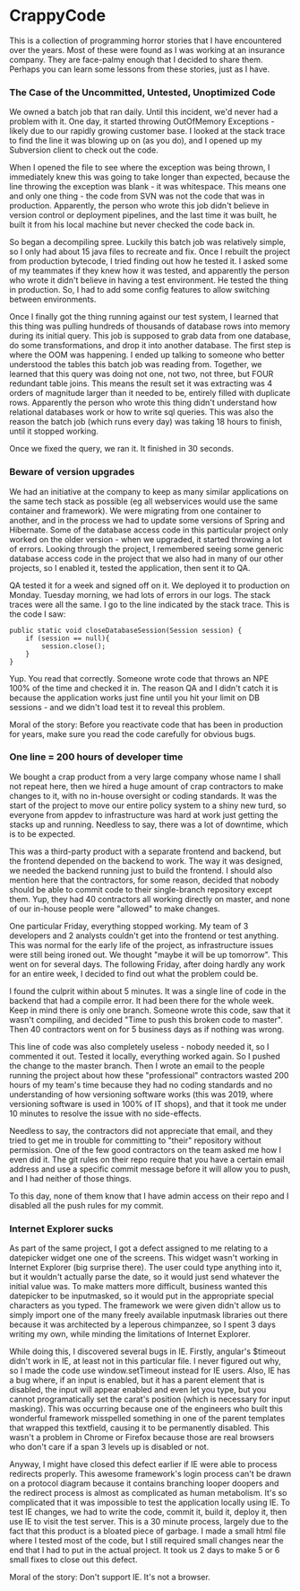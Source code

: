 # CrappyCode
This is a collection of programming horror stories that I have encountered over the years. Most of these were found as I was working at an insurance company. They are face-palmy enough that I decided to share them. Perhaps you can learn some lessons from these stories, just as I have.

### The Case of the Uncommitted, Untested, Unoptimized Code
We owned a batch job that ran daily. Until this incident, we'd never had a problem with it. One day, it started throwing OutOfMemory Exceptions - likely due to our rapidly growing customer base. I looked at the stack trace to find the line it was blowing up on (as you do), and I opened up my Subversion client to check out the code.

When I opened the file to see where the exception was being thrown, I immediately knew this was going to take longer than expected, because the line throwing the exception was blank - it was whitespace. This means one and only one thing - the code from SVN was not the code that was in production. Apparently, the person who wrote this job didn't believe in version control or deployment pipelines, and the last time it was built, he built it from his local machine but never checked the code back in.

So began a decompiling spree. Luckily this batch job was relatively simple, so I only had about 15 java files to recreate and fix. Once I rebuilt the project from production bytecode, I tried finding out how he tested it. I asked some of my teammates if they knew how it was tested, and apparently the person who wrote it didn't believe in having a test environment. He tested the thing in production. So, I had to add some config features to allow switching between environments.

Once I finally got the thing running against our test system, I learned that this thing was pulling hundreds of thousands of database rows into memory during its initial query. This job is supposed to grab data from one database, do some transformations, and drop it into another database. The first step is where the OOM was happening. I ended up talking to someone who better understood the tables this batch job was reading from. Together, we learned that this query was doing not one, not two, not three, but FOUR redundant table joins. This means the result set it was extracting was 4 orders of magnitude larger than it needed to be, entirely filled with duplicate rows. Apparently the person who wrote this thing didn't understand how relational databases work or how to write sql queries. This was also the reason the batch job (which runs every day) was taking 18 hours to finish, until it stopped working.

Once we fixed the query, we ran it. It finished in 30 seconds.

### Beware of version upgrades
We had an initiative at the company to keep as many similar applications on the same tech stack as possible (eg all webservices would use the same container and framework). We were migrating from one container to another, and in the process we had to update some versions of Spring and Hibernate. Some of the database access code in this particular project only worked on the older version - when we upgraded, it started throwing a lot of errors. Looking through the project, I remembered seeing some generic database access code in the project that we also had in many of our other projects, so I enabled it, tested the application, then sent it to QA.

QA tested it for a week and signed off on it. We deployed it to production on Monday. Tuesday morning, we had lots of errors in our logs. The stack traces were all the same. I go to the line indicated by the stack trace. This is the code I saw:
```
public static void closeDatabaseSession(Session session) {
    if (session == null){
        session.close();
    }
}
```
Yup. You read that correctly. Someone wrote code that throws an NPE 100% of the time and checked it in. The reason QA and I didn't catch it is because the application works just fine until you hit your limit on DB sessions - and we didn't load test it to reveal this problem.

Moral of the story: Before you reactivate code that has been in production for years, make sure you read the code carefully for obvious bugs.

### One line = 200 hours of developer time
We bought a crap product from a very large company whose name I shall not repeat here, then we hired a huge amount of crap contractors to make changes to it, with no in-house oversight or coding standards. It was the start of the project to move our entire policy system to a shiny new turd, so everyone from appdev to infrastructure was hard at work just getting the stacks up and running. Needless to say, there was a lot of downtime, which is to be expected.

This was a third-party product with a separate frontend and backend, but the frontend depended on the backend to work. The way it was designed, we needed the backend running just to build the frontend. I should also mention here that the contractors, for some reason, decided that nobody should be able to commit code to their single-branch repository except them. Yup, they had 40 contractors all working directly on master, and none of our in-house people were "allowed" to make changes.

One particular Friday, everything stopped working. My team of 3 developers and 2 analysts couldn't get into the frontend or test anything. This was normal for the early life of the project, as infrastructure issues were still being ironed out. We thought "maybe it will be up tomorrow". This went on for several days. The following Friday, after doing hardly any work for an entire week, I decided to find out what the problem could be.

I found the culprit within about 5 minutes. It was a single line of code in the backend that had a compile error. It had been there for the whole week. Keep in mind there is only one branch. Someone wrote this code, saw that it wasn't compiling, and decided "Time to push this broken code to master". Then 40 contractors went on for 5 business days as if nothing was wrong.

This line of code was also completely useless - nobody needed it, so I commented it out. Tested it locally, everything worked again. So I pushed the change to the master branch. Then I wrote an email to the people running the project about how these "professional" contractors wasted 200 hours of my team's time because they had no coding standards and no understanding of how versioning software works (this was 2019, where versioning software is used in 100% of IT shops), and that it took me under 10 minutes to resolve the issue with no side-effects.

Needless to say, the contractors did not appreciate that email, and they tried to get me in trouble for committing to "their" repository without permission. One of the few good contractors on the team asked me how I even did it. The git rules on their repo require that you have a certain email address and use a specific commit message before it will allow you to push, and I had neither of those things.

To this day, none of them know that I have admin access on their repo and I disabled all the push rules for my commit.

### Internet Explorer sucks
As part of the same project, I got a defect assigned to me relating to a datepicker widget one one of the screens. This widget wasn't working in Internet Explorer (big surprise there). The user could type anything into it, but it wouldn't actually parse the date, so it would just send whatever the initial value was. To make matters more difficult, business wanted this datepicker to be inputmasked, so it would put in the appropriate special characters as you typed. The framework we were given didn't allow us to simply import one of the many freely available inputmask libraries out there because it was architected by a leperous chimpanzee, so I spent 3 days writing my own, while minding the limitations of Internet Explorer.

While doing this, I discovered several bugs in IE. Firstly, angular's $timeout didn't work in IE, at least not in this particular file. I never figured out why, so I made the code use window.setTimeout instead for IE users. Also, IE has a bug where, if an input is enabled, but it has a parent element that is disabled, the input will appear enabled and even let you type, but you cannot programatically set the carat's position (which is necessary for input masking). This was occurring because one of the engineers who built this wonderful framework misspelled something in one of the parent templates that wrapped this textfield, causing it to be permanently disabled. This wasn't a problem in Chrome or Firefox because those are real browsers who don't care if a span 3 levels up is disabled or not.

Anyway, I might have closed this defect earlier if IE were able to process redirects properly. This awesome framework's login process can't be drawn on a protocol diagram because it contains branching looper doopers and the redirect process is almost as complicated as human metabolism. It's so complicated that it was impossible to test the application locally using IE. To test IE changes, we had to write the code, commit it, build it, deploy it, then use IE to visit the test server. This is a 30 minute process, largely due to the fact that this product is a bloated piece of garbage. I made a small html file where I tested most of the code, but I still required small changes near the end that I had to put in the actual project. It took us 2 days to make 5 or 6 small fixes to close out this defect.

Moral of the story: Don't support IE. It's not a browser.
